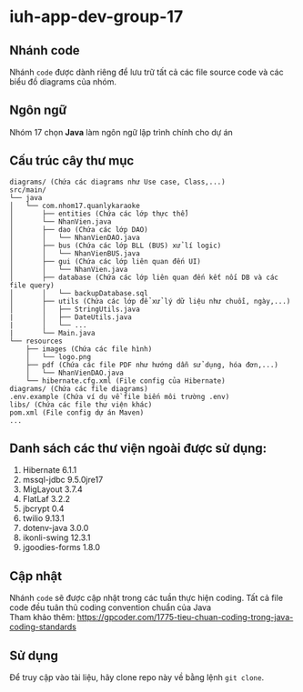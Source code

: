 # iuh-app-dev-group-17

## Nhánh code
Nhánh `code` được dành riêng để lưu trữ tất cả các file source code và các biểu đồ diagrams của nhóm.

## Ngôn ngữ
Nhóm 17 chọn **Java** làm ngôn ngữ lập trình chính cho dự án

## Cấu trúc cây thư mục
```
diagrams/ (Chứa các diagrams như Use case, Class,...)
src/main/
└── java
│   └── com.nhom17.quanlykaraoke
│       ├── entities (Chứa các lớp thực thể)
│       └── NhanVien.java
│       ├── dao (Chứa các lớp DAO)
│       │   └── NhanVienDAO.java
│       ├── bus (Chứa các lớp BLL (BUS) xử lí logic)
│       │   └── NhanVienBUS.java
│       ├── gui (Chứa các lớp liên quan đến UI)
│       │   └── NhanVien.java
│       ├── database (Chứa các lớp liên quan đến kết nối DB và các file query)
│       │   └── backupDatabase.sql
│       ├── utils (Chứa các lớp để xử lý dữ liệu như chuỗi, ngày,...)
│       │   ├── StringUtils.java
|       │   ├── DateUtils.java
|       │   └── ...
|       └── Main.java
└── resources
    ├── images (Chứa các file hình)
    │   └── logo.png
    ├── pdf (Chứa các file PDF như hướng dẫn sử dụng, hóa đơn,...)
    │   └── NhanVienDAO.java
    └── hibernate.cfg.xml (File config của Hibernate)
diagrams/ (Chứa các file diagrams)
.env.example (Chứa ví dụ về file biến môi trường .env)
libs/ (Chứa các file thư viện khác)
pom.xml (File config dự án Maven)
...
```

## Danh sách các thư viện ngoài được sử dụng:
1. Hibernate 6.1.1
2. mssql-jdbc 9.5.0jre17
2. MigLayout 3.7.4
3. FlatLaf 3.2.2
4. jbcrypt 0.4
5. twilio 9.13.1
6. dotenv-java 3.0.0
7. ikonli-swing 12.3.1
8. jgoodies-forms 1.8.0

## Cập nhật
Nhánh `code` sẽ được cập nhật trong các tuần thực hiện coding. Tất cả file code đều tuân thủ coding convention chuẩn của Java  
Tham khảo thêm: https://gpcoder.com/1775-tieu-chuan-coding-trong-java-coding-standards

## Sử dụng
Để truy cập vào tài liệu, hãy clone repo này về bằng lệnh `git clone`.
